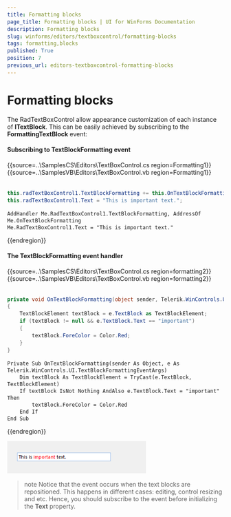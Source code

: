 ```yaml
---
title: Formatting blocks
page_title: Formatting blocks | UI for WinForms Documentation
description: Formatting blocks
slug: winforms/editors/textboxcontrol/formatting-blocks
tags: formatting,blocks
published: True
position: 7
previous_url: editors-textboxcontrol-formatting-blocks
---
```


# Formatting blocks

The RadTextBoxControl allow appearance customization of each instance of __ITextBlock__. This can be easily achieved by subscribing to the __FormattingTextBlock__ event: 

#### Subscribing to TextBlockFormatting event

{{source=..\SamplesCS\Editors\TextBoxControl.cs region=Formatting1}} 
{{source=..\SamplesVB\Editors\TextBoxControl.vb region=Formatting1}}
````C#
            
this.radTextBoxControl1.TextBlockFormatting += this.OnTextBlockFormatting;
this.radTextBoxControl1.Text = "This is important text.";

````
````VB.NET
AddHandler Me.RadTextBoxControl1.TextBlockFormatting, AddressOf Me.OnTextBlockFormatting
Me.RadTextBoxControl1.Text = "This is important text."

````

{{endregion}} 

#### The TextBlockFormatting event handler

{{source=..\SamplesCS\Editors\TextBoxControl.cs region=formatting2}} 
{{source=..\SamplesVB\Editors\TextBoxControl.vb region=formatting2}} 

````C#
        
private void OnTextBlockFormatting(object sender, Telerik.WinControls.UI.TextBlockFormattingEventArgs e)
{
    TextBlockElement textBlock = e.TextBlock as TextBlockElement;
    if (textBlock != null && e.TextBlock.Text == "important")
    {
        textBlock.ForeColor = Color.Red;
    }
}

````
````VB.NET
Private Sub OnTextBlockFormatting(sender As Object, e As Telerik.WinControls.UI.TextBlockFormattingEventArgs)
    Dim textBlock As TextBlockElement = TryCast(e.TextBlock, TextBlockElement)
    If textBlock IsNot Nothing AndAlso e.TextBlock.Text = "important" Then
        textBlock.ForeColor = Color.Red
    End If
End Sub

````

{{endregion}} 


![editors-textboxcontrol-formatting-blocks 001](images/editors-textboxcontrol-formatting-blocks001.png)

>note Notice that the event occurs when the text blocks are repositioned. This happens in different cases: editing, control resizing and etc. Hence, you should subscribe to the event before initializing the __Text__ property.
        
